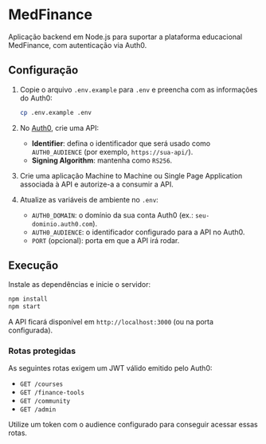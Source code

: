 # MedFinance

Aplicação backend em Node.js para suportar a plataforma educacional MedFinance, com autenticação via Auth0.

## Configuração

1. Copie o arquivo `.env.example` para `.env` e preencha com as informações do Auth0:

   ```bash
   cp .env.example .env
   ```

2. No [Auth0](https://auth0.com/), crie uma API:
   - **Identifier**: defina o identificador que será usado como `AUTH0_AUDIENCE` (por exemplo, `https://sua-api/`).
   - **Signing Algorithm**: mantenha como `RS256`.

3. Crie uma aplicação Machine to Machine ou Single Page Application associada à API e autorize-a a consumir a API.

4. Atualize as variáveis de ambiente no `.env`:
   - `AUTH0_DOMAIN`: o domínio da sua conta Auth0 (ex.: `seu-dominio.auth0.com`).
   - `AUTH0_AUDIENCE`: o identificador configurado para a API no Auth0.
   - `PORT` (opcional): porta em que a API irá rodar.

## Execução

Instale as dependências e inicie o servidor:

```bash
npm install
npm start
```

A API ficará disponível em `http://localhost:3000` (ou na porta configurada).

### Rotas protegidas

As seguintes rotas exigem um JWT válido emitido pelo Auth0:

- `GET /courses`
- `GET /finance-tools`
- `GET /community`
- `GET /admin`

Utilize um token com o audience configurado para conseguir acessar essas rotas.
